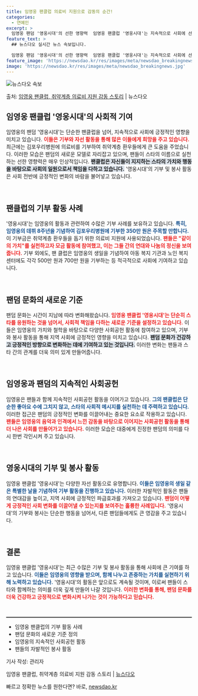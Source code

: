 ```yaml
---
title: 임영웅 팬클럽 의료비 지원으로 감동의 순간!
categories:
  - 연예인
excerpt: >
  임영웅 팬덤 '영웅시대'의 선한 영향력  임영웅 팬클럽 '영웅시대'는 지속적으로 사회에 선한 영향력을 행사하…
feature_text: >
  ## 뉴스다오 실시간 뉴스 속보입니다.

  임영웅 팬덤 '영웅시대'의 선한 영향력  임영웅 팬클럽 '영웅시대'는 지속적으로 사회에 선한 영향력을 행사하…
feature_image: 'https://newsdao.kr/res/images/meta/newsdao_breakingnews.jpg'
image: 'https://newsdao.kr/res/images/meta/newsdao_breakingnews.jpg'
---
```


![뉴스다오 속보](https://newsdao.kr/res/images/meta/newsdao_breakingnews.jpg)

<p>출처: <a href="https://newsdao.kr/4967" rel="dofollow">임영웅 팬클럽, 취약계층 의료비 지원 감동 스토리</a> | 뉴스다오</p>

<h2 data-ke-size="size26">임영웅 팬클럽 '영웅시대'의 사회적 기여</h2>

<p data-ke-size="size16">임영웅의 팬덤 '영웅시대'는 단순한 팬클럽을 넘어, 지속적으로 사회에 긍정적인 영향을 미치고 있습니다. <b><span style="color: #ee2323;">이들은 기부와 자선 활동을 통해 많은 이들에게 희망을 주고 있습니다.</span></b> 최근에는 김포우리병원에 의료비를 기부하여 취약계층 환우들에게 큰 도움을 주었습니다. 이러한 모습은 팬덤의 새로운 모델로 자리잡고 있으며, 팬들이 스타의 이름으로 실천하는 선한 영향력은 매우 인상적입니다. <b><span style="background-color: #21538527;">팬클럽은 자신들이 지지하는 스타의 가치와 행동을 바탕으로 사회의 일원으로서 책임을 다하고 있습니다.</span></b> '영웅시대'의 기부 및 봉사 활동은 사회 전반에 긍정적인 변화의 바람을 불어넣고 있습니다.</p>

<p data-ke-size="size16">&nbsp;</p>

<h2 data-ke-size="size26">팬클럽의 기부 활동 사례</h2>

<p data-ke-size="size16">'영웅시대'는 임영웅의 활동과 관련하여 수많은 기부 사례를 보유하고 있습니다. <b><span style="color: #1a5490;">특히, 임영웅의 데뷔 8주년을 기념하여 김포우리병원에 기부한 350만 원은 주목할 만합니다.</span></b> 이 기부금은 취약계층 환우들을 돕기 위한 의료비 지원에 사용되었습니다. <b><span style="color: #ee2323;">팬들은 "같이의 가치"를 실천하고자 모금 활동에 참여했고, 이는 그들 간의 연대와 나눔의 정신을 보여줍니다.</span></b> 기부 외에도, 팬 클럽은 임영웅의 생일을 기념하여 아동 복지 기관과 노인 복지센터에도 각각 500만 원과 700만 원을 기부하는 등 적극적으로 사회에 기여하고 있습니다.</p>

<p data-ke-size="size16">&nbsp;</p>

<h2 data-ke-size="size26">팬덤 문화의 새로운 기준</h2>

<p data-ke-size="size16">팬덤 문화는 시간이 지남에 따라 변화해왔습니다. <b><span style="color: #ee2323;">임영웅 팬클럽 '영웅시대'는 단순히 스타를 응원하는 것을 넘어서, 사회적 책임을 다하는 새로운 기준을 설정하고 있습니다.</span></b> 이들은 임영웅의 가치와 철학을 바탕으로 다양한 사회공헌 활동에 참여하고 있으며, 기부와 봉사 활동을 통해 지역 사회에 긍정적인 영향을 미치고 있습니다. <b><span style="background-color: #21538527;">팬덤 문화가 건강하고 긍정적인 방향으로 변화하는 데에 기여하고 있는 것입니다.</span></b> 이러한 변화는 팬들과 스타 간의 관계를 더욱 의미 있게 만들어줍니다.</p>

<p data-ke-size="size16">&nbsp;</p>

<h2 data-ke-size="size26">임영웅과 팬덤의 지속적인 사회공헌</h2>

<p data-ke-size="size16">임영웅은 팬들과 함께 지속적인 사회공헌 활동을 이어가고 있습니다. <b><span style="color: #1a5490;">그의 팬클럽은 단순한 좋아요 수에 그치지 않고, 스타의 사회적 메시지를 실천하는 데 주력하고 있습니다.</span></b> 이러한 접근은 팬덤의 긍정적인 변화를 이끌어내는 중요한 요소로 작용하고 있습니다. <b><span style="color: #ee2323;">팬들은 임영웅의 음악과 인격에서 느낀 감동을 바탕으로 이어지는 사회공헌 활동을 통해 더 나은 사회를 만들어가고 있습니다.</span></b> 이러한 모습은 대중에게 진정한 팬덤의 의미를 다시 한번 각인시켜 주고 있습니다.</p>

<p data-ke-size="size16">&nbsp;</p>

<h2 data-ke-size="size26">영웅시대의 기부 및 봉사 활동</h2>

<p data-ke-size="size16">임영웅 팬클럽 '영웅시대'는 다양한 자선 활동으로 유명합니다. <b><span style="color: #1a5490;">이들은 임영웅의 생일 같은 특별한 날을 기념하여 기부 활동을 진행하고 있습니다.</span></b> 이러한 자발적인 활동은 팬들의 연대감을 높이고, 지역 사회에 긍정적인 파급효과를 가져오고 있습니다. <b><span style="color: #ee2323;">팬덤이 어떻게 긍정적인 사회 변화를 이끌어낼 수 있는지를 보여주는 훌륭한 사례입니다.</span></b> '영웅시대'의 기부와 봉사는 단순한 행동을 넘어서, 다른 팬덤들에게도 큰 영감을 주고 있습니다.</p>

<p data-ke-size="size16">&nbsp;</p>

<h2 data-ke-size="size26">결론</h2>

<p data-ke-size="size16">임영웅 팬클럽 '영웅시대'는 최근 수많은 기부 및 봉사 활동을 통해 사회에 큰 기여를 하고 있습니다. <b><span style="color: #1a5490;">이들은 임영웅의 영향을 받으며, 함께 나누고 존중하는 가치를 실현하기 위해 노력하고 있습니다.</span></b> '영웅시대'의 활동은 앞으로도 계속될 것이며, 이로써 팬들이 스타와 함께하는 의미를 더욱 깊게 만들어 나갈 것입니다. <b><span style="color: #ee2323;">이러한 변화를 통해, 팬덤 문화를 더욱 건강하고 긍정적으로 변화시켜 나가는 것이 가능하다고 믿습니다.</span></b></p>

<p data-ke-size="size16">&nbsp;</p>

<hr style="border-top: 1px solid #333;"/>

<ul>
  <li>임영웅 팬클럽의 기부 활동 사례</li>
  <li>팬덤 문화의 새로운 기준 정의</li>
  <li>임영웅의 지속적인 사회공헌 활동</li>
  <li>팬들의 자발적인 봉사 활동</li>
</ul>

<p>기사 작성: 관리자</p>
<p>임영웅 팬클럽, 취약계층 의료비 지원 감동 스토리 | <a href="https://newsdao.kr/4967">뉴스다오</a></p> 

빠르고 정확한 뉴스를 원한다면? 바로, <a href="https://newsdao.kr" rel="dofollow">newsdao.kr</a>


